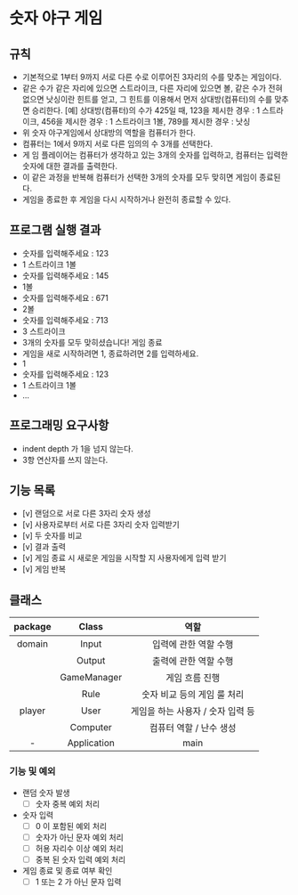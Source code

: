 # 숫자 야구 게임

## 규칙

- 기본적으로 1부터 9까지 서로 다른 수로 이루어진 3자리의 수를 맞추는 게임이다.
- 같은 수가 같은 자리에 있으면 스트라이크, 다른 자리에 있으면 볼, 같은 수가 전혀 없으면 
  낫싱이란 힌트를 얻고, 그 힌트를 이용해서 먼저 상대방(컴퓨터)의 수를 맞추면 승리한다.
  [예] 상대방(컴퓨터)의 수가 425일 때, 123을 제시한 경우 : 1 스트라이크, 
  456을 제시한 경우 : 1 스트라이크 1볼, 789를 제시한 경우 : 낫싱
- 위 숫자 야구게임에서 상대방의 역할을 컴퓨터가 한다. 
- 컴퓨터는 1에서 9까지 서로 다른 임의의 수 3개를 선택한다. 
- 게 임 플레이어는 컴퓨터가 생각하고 있는 3개의 숫자를 입력하고, 컴퓨터는 입력한 숫자에 대한 결과를 출력한다.
- 이 같은 과정을 반복해 컴퓨터가 선택한 3개의 숫자를 모두 맞히면 게임이 종료된다. 
- 게임을 종료한 후 게임을 다시 시작하거나 완전히 종료할 수 있다.

## 프로그램 실행 결과
- 숫자를 입력해주세요 : 123 
- 1 스트라이크 1볼
- 숫자를 입력해주세요 : 145 
- 1볼
- 숫자를 입력해주세요 : 671 
- 2볼
- 숫자를 입력해주세요 : 713
- 3 스트라이크
- 3개의 숫자를 모두 맞히셨습니다! 게임 종료
- 게임을 새로 시작하려면 1, 종료하려면 2를 입력하세요. 
- 1
- 숫자를 입력해주세요 : 123
- 1 스트라이크 1볼
- ...

## 프로그래밍 요구사항
- indent depth 가 1을 넘지 않는다.
- 3항 연산자를 쓰지 않는다.

## 기능 목록
- [v] 랜덤으로 서로 다른 3자리 숫자 생성
- [v] 사용자로부터 서로 다른 3자리 숫자 입력받기
- [v] 두 숫자를 비교
- [v] 결과 출력
- [v] 게임 종료 시 새로운 게임을 시작할 지 사용자에게 입력 받기
- [v] 게임 반복

## 클래스
| package | Class | 역할 
|:---:|:---:|:---:
|domain | Input | 입력에 관한 역할 수행
| |Output | 출력에 관한 역할 수행
| | GameManager | 게임 흐름 진행
| | Rule | 숫자 비교 등의 게임 룰 처리
|player | User | 게임을 하는 사용자 / 숫자 입력 등
| |Computer | 컴퓨터 역할 / 난수 생성
| - | Application | main


### 기능 및 예외
- 랜덤 숫자 발생
  - [ ] 숫자 중복 예외 처리
- 숫자 입력 
  - [ ] 0 이 포함된 예외 처리
  - [ ] 숫자가 아닌 문자 예외 처리
  - [ ] 허용 자리수 이상 예외 처리
  - [ ] 중복 된 숫자 입력 예외 처리
- 게임 종료 및 종료 여부 확인
  - [ ] 1 또는 2 가 아닌 문자 입력
